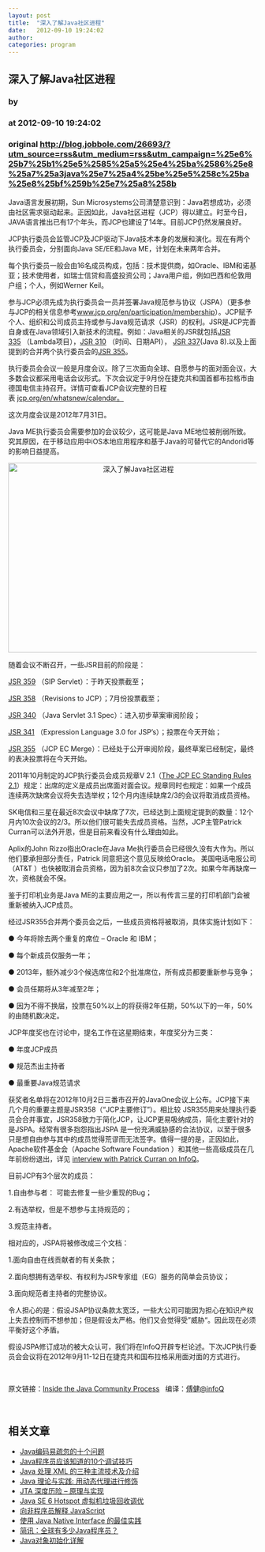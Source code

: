```yaml
---
layout: post
title:  "深入了解Java社区进程"
date:   2012-09-10 19:24:02
author: 
categories: program
---
```


## 深入了解Java社区进程
### by 
### at 2012-09-10 19:24:02
### original <http://blog.jobbole.com/26693/?utm_source=rss&utm_medium=rss&utm_campaign=%25e6%25b7%25b1%25e5%2585%25a5%25e4%25ba%2586%25e8%25a7%25a3java%25e7%25a4%25be%25e5%258c%25ba%25e8%25bf%259b%25e7%25a8%258b>

<p>Java语言发展初期，Sun Microsystems公司清楚意识到：Java若想成功，必须由社区需求驱动起来。正因如此，Java社区进程（JCP）得以建立。时至今日，JAVA语言推出已有17个年头，而JCP也建设了14年。目前JCP仍然发展良好。</p>
<p>JCP执行委员会监管JCP及JCP驱动下Java技术本身的发展和演化。现在有两个执行委员会，分别面向Java SE/EE和Java ME，计划在未来两年合并。</p>
<p>每个执行委员一般会由16名成员构成，包括：技术提供商，如Oracle、IBM和诺基亚；技术使用者，如瑞士信贷和高盛投资公司；Java用户组，例如巴西和伦敦用户组；个人，例如Werner Keil。</p>
<p>参与JCP必须先成为执行委员会一员并签署Java规范参与协议（JSPA）（更多参与JCP的相关信息参考<a href="http://www.jcp.org/en/participation/membership">www.jcp.org/en/participation/membership</a>）。JCP赋予个人、组织和公司成员主持或参与Java规范请求（JSR）的权利。JSR是JCP完善自身或在Java领域引入新技术的流程。例如：Java相关的JSR就包括<a href="http://jcp.org/en/jsr/detail?id=335">JSR 335</a> （Lambda项目），<a href="http://jcp.org/en/jsr/detail?id=310">JSR 310</a> （时间、日期API）， <a href="http://jcp.org/en/jsr/detail?id=337">JSR 337</a>(Java 8).以及上面提到的合并两个执行委员会的<a href="http://jcp.org/en/jsr/detail?id=355">JSR 355</a>。</p>
<p>执行委员会会议一般是月度会议。除了三次面向全球、自愿参与的面对面会议，大多数会议都采用电话会议形式。下次会议定于9月份在捷克共和国首都布拉格市由德国电信主持召开。详情可查看JCP会议完整的日程表 <a href="http://jcp.org/en/whatsnew/calendar">jcp.org/en/whatsnew/calendar。</a></p>
<p>这次月度会议是2012年7月31日。</p>
<p>Java ME执行委员会需要参加的会议较少，这可能是Java ME地位被削弱所致。究其原因，在于移动应用中iOS本地应用程序和基于Java的可替代它的Andorid等的影响日益提高。</p>
<p style="text-align:center"><a href="http://blog.jobbole.com/wp-content/uploads/2012/09/gosling12.jpg" rel="lightbox[26693]" title="深入了解Java社区进程"><img title="深入了解Java社区进程" src="http://blog.jobbole.com/wp-content/uploads/2012/09/gosling12.jpg" alt="深入了解Java社区进程" width="512" height="384"></a></p>
<p>随着会议不断召开，一些JSR目前的阶段是：</p>
<p><a href="http://jcp.org/en/jsr/detail?id=359">JSR 359</a> （SIP Servlet）：于昨天投票截至；</p>
<p><a href="http://jcp.org/en/jsr/detail?id=358">JSR 358</a> （Revisions to JCP）；7月份投票截至；</p>
<p><a href="http://jcp.org/en/jsr/detail?id=340">JSR 340</a> （Java Servlet 3.1 Spec）：进入初步草案审阅阶段；</p>
<p><a href="http://jcp.org/en/jsr/detail?id=341">JSR 341</a> （Expression Language 3.0 for JSP’s）；投票在今天开始；</p>
<p><a href="http://jcp.org/en/jsr/detail?id=355">JSR 355</a> （JCP EC Merge）：已经处于公开审阅阶段，最终草案已经制定，最终的表决投票将在今天开始。</p>
<p>2011年10月制定的JCP执行委员会成员规章V 2.1（<a href="http://jcp.org/en/procedures/ec_standing_rules">The JCP EC Standing Rules 2.1</a>）规定：出席的定义是成员出席面对面会议。规章同时也规定：如果一个成员连续两次缺席会议将失去选举权；12个月内连续缺席2/3的会议将取消成员资格。</p>
<p>SK电信和三星在最近8次会议中缺席了7次，已经达到上面规定提到的数量：12个月内10次会议的2/3。所以他们很可能失去成员资格。当然，JCP主管Patrick Curran可以法外开恩，但是目前来看没有什么理由如此。</p>
<p>Aplix的John Rizzo指出Oracle在Java Me执行委员会已经很久没有大作为。所以他们要承担部分责任，Patrick 同意把这个意见反映给Oracle。 美国电话电报公司（AT&amp;T ）也快被取消会员资格，因为前8次会议只参加了2次。如果今年再缺席一次，资格就会不保。</p>
<p>鉴于打印机业务是Java ME的主要应用之一，所以有传言三星的打印机部门会被重新被纳入JCP成员。</p>
<p>经过JSR355合并两个委员会之后，一些成员资格将被取消，具体实施计划如下：</p>
<p>● 今年将除去两个重复的席位 – Oracle 和 IBM；</p>
<p>● 每个新成员仅服务一年；</p>
<p>● 2013年，额外减少3个候选席位和2个批准席位，所有成员都要重新参与竞争；</p>
<p>● 会员任期将从3年减至2年；</p>
<p>● 因为不得不换届，投票在50%以上的将获得2年任期，50%以下的一年，50%的由随机数决定。</p>
<p>JCP年度奖也在讨论中，提名工作在这星期结束，年度奖分为三类：</p>
<p>● 年度JCP成员</p>
<p>● 规范杰出主持者</p>
<p>● 最重要Java规范请求</p>
<p>获奖者名单将在2012年10月2日三番市召开的JavaOne会议上公布。JCP接下来几个月的重要主题是JSR358（“JCP主要修订”）。相比较 JSR355用来处理执行委员会合并事宜，JSR358致力于简化JCP，让JCP更易吸纳成员，简化主要针对的是JSPA。经常有很多抱怨指出JSPA 是一份充满威胁感的合法协议，以至于很多只是想自由参与其中的成员觉得荒谬而无法签字。值得一提的是，正因如此，Apache软件基金会（Apache Software Foundation ）和其他一些高级成员在几年前纷纷退出，详见 <a href="http://www.infoq.com/interviews/curran_jcp;jsessionid=EF9DA2E593625CBA4D3FD1CC715DE193">interview with Patrick Curran on InfoQ</a>。</p>
<p>目前JCP有3个层次的成员：</p>
<p>1.自由参与者： 可能去修复一些少重现的Bug；</p>
<p>2.有选举权，但是不想参与主持规范的；</p>
<p>3.规范主持者。</p>
<p>相对应的，JSPA将被修改成三个文档：</p>
<p>1.面向自由在线贡献者的有关条款；</p>
<p>2.面向想拥有选举权、有权利为JSR专家组（EG）服务的简单会员协议；</p>
<p>3.面向规范者主持者的完整协议。</p>
<p>令人担心的是：假设JSAP协议条款太宽泛，一些大公司可能因为担心在知识产权上失去控制而不想参加；但是假设太严格。他们又会觉得受”威胁“。因此现在必须平衡好这个矛盾。</p>
<p>假设JSPA修订成功的被大众认可，我们将在InfoQ开辟专栏论述。下次JCP执行委员会会议将在2012年9月11-12日在捷克共和国布拉格采用面对面的方式进行。</p>
<p> </p>
<p>原文链接：<a href="http://www.infoq.com/news/2012/08/inside-the-jcp;jsessionid=EF9DA2E593625CBA4D3FD1CC715DE193">Inside the Java Community Process</a>   编译：<a href="http://www.infoq.com/cn/news/2012/09/inside-the-jcp">傅健@infoQ</a></p>
<p> </p>
<h2>相关文章</h2><ul><li><a href="http://blog.jobbole.com/26540/" title="Java编码易疏忽的十个问题">Java编码易疏忽的十个问题</a></li><li><a href="http://blog.jobbole.com/26435/" title="Java程序员应该知道的10个调试技巧">Java程序员应该知道的10个调试技巧</a></li><li><a href="http://blog.jobbole.com/25372/" title="Java 处理 XML 的三种主流技术及介绍">Java 处理 XML 的三种主流技术及介绍</a></li><li><a href="http://blog.jobbole.com/25081/" title="Java 理论与实践: 用动态代理进行修饰">Java 理论与实践: 用动态代理进行修饰</a></li><li><a href="http://blog.jobbole.com/25074/" title="JTA 深度历险 – 原理与实现">JTA 深度历险 – 原理与实现</a></li><li><a href="http://blog.jobbole.com/24794/" title="Java SE 6 Hotspot 虚拟机垃圾回收调优">Java SE 6 Hotspot 虚拟机垃圾回收调优</a></li><li><a href="http://blog.jobbole.com/24602/" title="向非程序员解释 JavaScript">向非程序员解释 JavaScript</a></li><li><a href="http://blog.jobbole.com/24284/" title="使用 Java Native Interface 的最佳实践">使用 Java Native Interface 的最佳实践</a></li><li><a href="http://blog.jobbole.com/24005/" title="简讯：全球有多少Java程序员？">简讯：全球有多少Java程序员？</a></li><li><a href="http://blog.jobbole.com/23939/" title="Java对象初始化详解">Java对象初始化详解</a></li></ul>